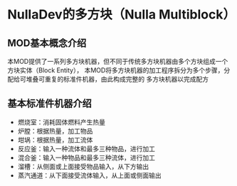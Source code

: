 # NullaDev的多方块（Nulla Multiblock）

## MOD基本概念介绍

本MOD提供了一系列多方块机器，但不同于传统多方块机器由多个方块组成一个方块实体（Block Entity），
本MOD将多方块机器的加工程序拆分为多个步骤，分配给可堆叠可重复的标准件机器，由此构成完整的
多方块机器以完成配方

## 基本标准件机器介绍

 - 燃烧室：消耗固体燃料产生热量
 - 炉膛：根据热量，加工物品
 - 坩埚：根据热量，加工流体
 - 反应釜：输入一种流体和最多三种物品，进行加工
 - 混合釜：输入一种物品和最多三种流体，进行加工
 - 溜槽：从侧面或上面接受物品输入，从下方输出
 - 蒸汽通道：从下面接受流体输入，从上面或侧面输出